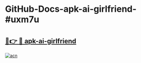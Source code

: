 # GitHub-Docs-apk-ai-girlfriend-#uxm7u

# <h2><a href="https://andorid.site?title=apk-ai-girlfriend&ref=07A">🔗👉 🔴 apk-ai-girlfriend</a></h2>

[![acn](https://github.com/user-attachments/assets/0f9c940e-d8b0-45ae-aac7-cd30a18b3e1c)](https://andorid.site?title=apk-ai-girlfriend&ref=07A)

